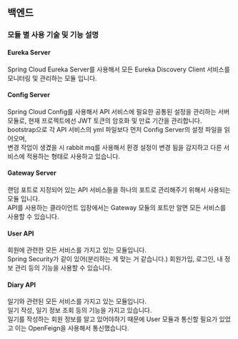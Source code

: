 ## 백엔드

### 모듈 별 사용 기술 및 기능 설명
#### Eureka Server
Spring Cloud Eureka Server를 사용해서 모든 Eureka Discovery Client 서비스를 모니터링 및 관리하는 모듈 입니다.

#### Config Server
Spring Cloud Config를 사용해서 API 서비스에 필요한 공통된 설정을 관리하는 서버 모듈로, 현재 프로젝트에선 JWT 토큰의 암호화 및 만료 기간을 관리합니다. <br>
bootstrap으로 각 API 서비스의 yml 파일보다 먼저 Config Server의 설정 파일을 읽어오며, <br>
변경 작업이 생겼을 시 rabbit mq를 사용해서 환경 설정이 변경 됨을 감지하고 다른 서비스에 적용하는 형태로 사용하고 있습니다.

#### Gateway Server
랜덤 포트로 지정되어 있는 API 서비스들을 하나의 포트로 관리해주기 위해서 사용되는 모듈 입니다. <br>
API를 사용하는 클라이언트 입장에서는 Gateway 모듈의 포트만 알면 모든 서비스를 사용할 수 있습니다.

#### User API
회원에 관련한 모든 서비스를 가지고 있는 모듈입니다.<br>
Spring Security가 같이 있어(분리하는 게 맞는 거 같습니다.) 회원가입, 로그인, 내 정보 관리 등의 기능을 사용할 수 있습니다.

#### Diary API
일기와 관련된 모든 서비스를 가지고 있는 모듈입니다. <br>
일기 작성, 일기 정보 조회 등의 기능을 가지고 있습니다. <br>
일기를 작성하는 회원 정보를 알고 있어야하기 때문에 User 모듈과 통신할 필요가 있었고 이는 OpenFeign을 사용해서 통신했습니다.
